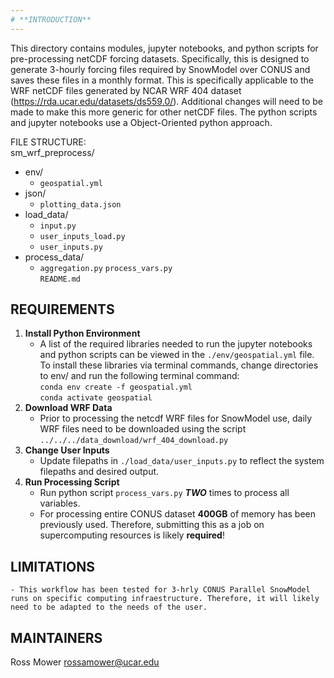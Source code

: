 ```yaml
--- 
# **INTRODUCTION**  
---  
```

This directory contains modules, jupyter notebooks, and python scripts for pre-processing netCDF forcing datasets. Specifically, this is designed to generate 3-hourly forcing files required by SnowModel over CONUS and saves these files in a monthly format. This is specifically applicable to the WRF netCDF files generated by NCAR WRF 404 dataset (https://rda.ucar.edu/datasets/ds559.0/). Additional changes will need to be made to make this more generic for other netCDF files. The python scripts and jupyter notebooks use a Object-Oriented python approach.  

FILE STRUCTURE:  
sm_wrf_preprocess/ 
- env/
    - `geospatial.yml`
- json/
    - `plotting_data.json`
- load_data/
    - `input.py`
    - `user_inputs_load.py`
    - `user_inputs.py`
- process_data/
    - `aggregation.py`
`process_vars.py`   
`README.md`    

## **REQUIREMENTS** 
1. **Install Python Environment**
    - A list of the required libraries needed to run the jupyter notebooks and python scripts can be viewed in the `./env/geospatial.yml` file. To install these libraries via terminal commands, change directories to env/ and run the following terminal command:  
    `conda env create -f geospatial.yml`  
    `conda activate geospatial` 
2. **Download WRF Data**
    - Prior to processing the netcdf WRF files for SnowModel use, daily WRF files need to be downloaded using the script `../../../data_download/wrf_404_download.py`
3. **Change User Inputs**
    - Update filepaths in `./load_data/user_inputs.py` to reflect the system filepaths and desired output.
4. **Run Processing Script**
    - Run python script `process_vars.py` ***TWO*** times to process all variables.
    - For processing entire CONUS dataset **400GB** of memory has been previously used. Therefore, submitting this as a job on supercomputing resources is likely **required**!

## **LIMITATIONS**
    - This workflow has been tested for 3-hrly CONUS Parallel SnowModel runs on specific computing infraestructure. Therefore, it will likely need to be adapted to the needs of the user. 

## **MAINTAINERS** 
Ross Mower rossamower@ucar.edu  
